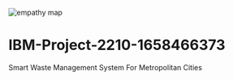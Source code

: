![empathy map](https://user-images.githubusercontent.com/111785117/189472060-b7c07d2d-628e-48e2-956c-0a389e465e4b.jpeg)
# IBM-Project-2210-1658466373
Smart Waste Management System For Metropolitan Cities
